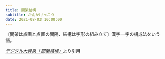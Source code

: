 ```yaml
---
title: 間架結構
subtitle: かんかけっこう
date: 2021-08-03 10:00:00
---
```


〔間架は点画と点画の間隔、結構は字形の組み立て〕漢字一字の構成法をいう語。

<cite>[デジタル大辞泉「間架結構」](https://dictionary.goo.ne.jp/word/%E9%96%93%E6%9E%B6%E7%B5%90%E6%A7%8B/)</cite>より引用